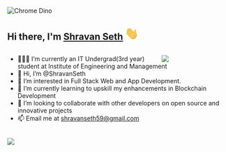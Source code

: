 ![Chrome Dino](https://mir-s3-cdn-cf.behance.net/project_modules/max_1200/4ff07986208593.5d9a654e92f36.gif)


<h2 align="left">Hi there, I'm <a href=https://www.linkedin.com/in/shravan-seth-0ab01a193" target="_blank" rel="noopener noreferrer">Shravan Seth</a> <img src="https://raw.githubusercontent.com/ABSphreak/ABSphreak/master/gifs/Hi.gif" height="30" />
 
<a href="https://github.com/ShravanSeth"><img align='right' src='https://s7.gifyu.com/images/github.gif' width='150"'></a></h2>
- 
- 👨🏽‍💻 I’m currently an IT Undergrad(3rd year) student at Institute of Engineering and Management
- 👋 Hi, I’m @ShravanSeth
- 👀 I’m interested in Full Stack Web and App Development.
- 🌱 I’m currently learning to upskill my enhancements in Blockchain Development
- 💞️ I’m looking to collaborate with other developers on open source and innovative projects
- 📫 Email me at shravanseth59@gmail.com
 
<br>
 
 <img src="https://github-readme-stats.vercel.app/api?username=ShravanSeth&&show_icons=true&title_color=ffffff&icon_color=bb2acf&text_color=daf7dc&bg_color=151515">


<!---
ShravanSeth/ShravanSeth is a ✨ special ✨ repository because its `README.md` (this file) appears on your GitHub profile.
You can click the Preview link to take a look at your changes.
--->
